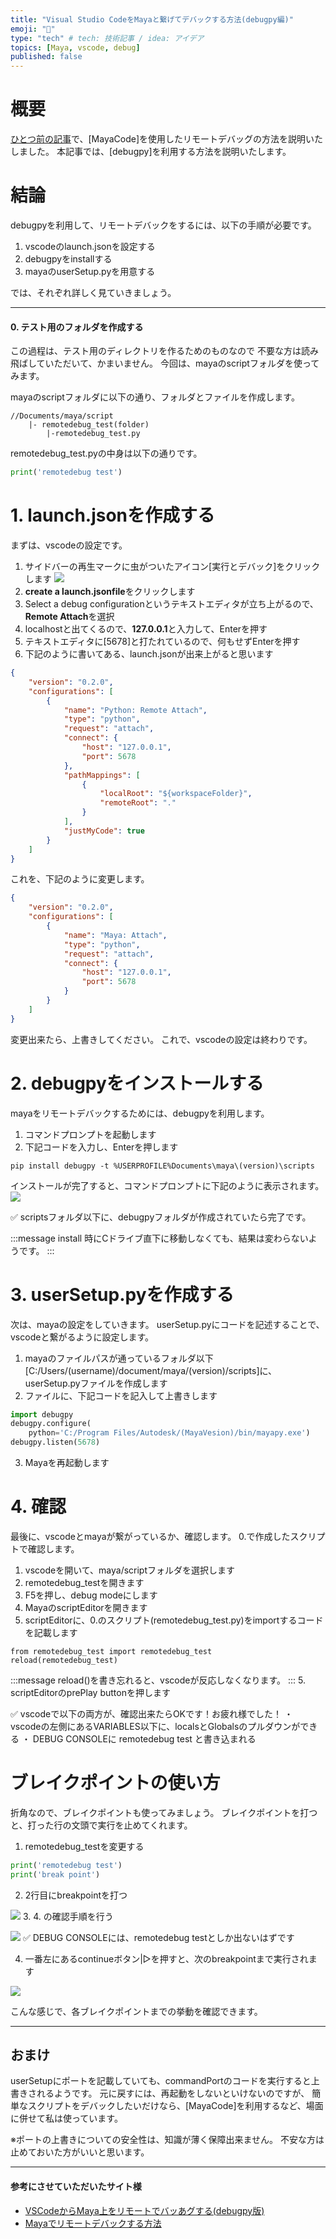 ```yaml
---
title: "Visual Studio CodeをMayaと繋げてデバックする方法(debugpy編)"
emoji: "🔰"
type: "tech" # tech: 技術記事 / idea: アイデア
topics: [Maya, vscode, debug] 
published: false
---
```


# 概要
[ひとつ前の記事](https://zenn.dev/gacha0923/articles/vscode-connect-to-maya)で、[MayaCode]を使用したリモートデバッグの方法を説明いたしました。
本記事では、[debugpy]を利用する方法を説明いたします。

# 結論
debugpyを利用して、リモートデバックをするには、以下の手順が必要です。
1. vscodeのlaunch.jsonを設定する
2. debugpyをinstallする
3. mayaのuserSetup.pyを用意する

では、それぞれ詳しく見ていきましょう。

-----
#### 0. テスト用のフォルダを作成する
この過程は、テスト用のディレクトリを作るためのものなので
不要な方は読み飛ばしていただいて、かまいません。
今回は、mayaのscriptフォルダを使ってみます。

mayaのscriptフォルダに以下の通り、フォルダとファイルを作成します。
```
//Documents/maya/script
    |- remotedebug_test(folder)
        |-remotedebug_test.py
```
remotedebug_test.pyの中身は以下の通りです。
```py:remotedebug_test.py
print('remotedebug test')
```

# 1. launch.jsonを作成する
まずは、vscodeの設定です。

1. サイドバーの再生マークに虫がついたアイコン[実行とデバック]をクリックします
![](/images/vscode-connect-to-maya/excute_and_debug.png)
2. **create a launch.jsonfile**をクリックします
3. Select a debug configurationというテキストエディタが立ち上がるので、**Remote Attach**を選択
4. localhostと出てくるので、**127.0.0.1**と入力して、Enterを押す
5. テキストエディタに[5678]と打たれているので、何もせずEnterを押す
6. 下記のように書いてある、launch.jsonが出来上がると思います

```js:launch.json
{
    "version": "0.2.0",
    "configurations": [
        {
            "name": "Python: Remote Attach",
            "type": "python",
            "request": "attach",
            "connect": {
                "host": "127.0.0.1",
                "port": 5678
            },
            "pathMappings": [
                {
                    "localRoot": "${workspaceFolder}",
                    "remoteRoot": "."
                }
            ],
            "justMyCode": true
        }
    ]
}
```
これを、下記のように変更します。
```js:launch.json
{
    "version": "0.2.0",
    "configurations": [
        {
            "name": "Maya: Attach",
            "type": "python",
            "request": "attach",
            "connect": {
                "host": "127.0.0.1",
                "port": 5678
            }
        }
    ]
}
```
変更出来たら、上書きしてください。
これで、vscodeの設定は終わりです。

# 2. debugpyをインストールする
mayaをリモートデバックするためには、debugpyを利用します。

1. コマンドプロンプトを起動します
2. 下記コードを入力し、Enterを押します
```:コマンドプロンプト
pip install debugpy -t %USERPROFILE%Documents\maya\(version)\scripts
```
インストールが完了すると、コマンドプロンプトに下記のように表示されます。
![](/images/vscode-connect-to-maya/success_debugpy.png)

✅ scriptsフォルダ以下に、debugpyフォルダが作成されていたら完了です。

:::message
install 時にCドライブ直下に移動しなくても、結果は変わらないようです。
:::

# 3. userSetup.pyを作成する
次は、mayaの設定をしていきます。
userSetup.pyにコードを記述することで、vscodeと繋がるように設定します。

1. mayaのファイルパスが通っているフォルダ以下[C:/Users/(username)/document/maya/(version)/scripts]に、userSetup.pyファイルを作成します
2. ファイルに、下記コードを記入して上書きします
```py:userSetup.py
import debugpy
debugpy.configure(
    python='C:/Program Files/Autodesk/(MayaVesion)/bin/mayapy.exe')
debugpy.listen(5678)
```
3. Mayaを再起動します

# 4. 確認
最後に、vscodeとmayaが繋がっているか、確認します。
0.で作成したスクリプトで確認します。

1. vscodeを開いて、maya/scriptフォルダを選択します
2. remotedebug_testを開きます
3. F5を押し、debug modeにします
3. MayaのscriptEditorを開きます
4. scriptEditorに、0.のスクリプト(remotedebug_test.py)をimportするコードを記載します
```
from remotedebug_test import remotedebug_test
reload(remotedebug_test)
```
:::message
reload()を書き忘れると、vscodeが反応しなくなります。
:::
5. scriptEditorのprePlay buttonを押します


✅ vscodeで以下の両方が、確認出来たらOKです！お疲れ様でした！
・ vscodeの左側にあるVARIABLES以下に、localsとGlobalsのプルダウンができる
・ DEBUG CONSOLEに remotedebug test と書き込まれる


# ブレイクポイントの使い方
折角なので、ブレイクポイントも使ってみましょう。
ブレイクポイントを打つと、打った行の文頭で実行を止めてくれます。

1. remotedebug_testを変更する
```py:remotedebug_test.py
print('remotedebug test')
print('break point')
```
2. 2行目にbreakpointを打つ

![](/images/vscode-connect-to-maya_debugpy/remotedebug_test.png)
3. 4. の確認手順を行う

![](/images/vscode-connect-to-maya_debugpy/debug_console1.png)
✅ DEBUG CONSOLEには、remotedebug testとしか出ないはずです

4. 一番左にあるcontinueボタン|▷を押すと、次のbreakpointまで実行されます

![](/images/vscode-connect-to-maya_debugpy/debug_console2.png)

こんな感じで、各ブレイクポイントまでの挙動を確認できます。


-----
## おまけ
userSetupにポートを記載していても、commandPortのコードを実行すると上書きされるようです。
元に戻すには、再起動をしないといけないのですが、
簡単なスクリプトをデバックしたいだけなら、[MayaCode]を利用するなど、場面に併せて私は使っています。

※ポートの上書きについての安全性は、知識が薄く保障出来ません。
不安な方は止めておいた方がいいと思います。

-----
#### 参考にさせていただいたサイト様
- [VSCodeからMaya上をリモートでバッあグする(debugpy版)](https://qiita.com/Tack2/items/bf866950dc1f4d6e1c14)
- [Mayaでリモートデバックする方法](https://unpyside.com/blog/2022/12/09/mayapythonadventcalendar2022day9/)

[^1]: ptvsdモジュールを使う方法もありますが、どうやら今後は非推奨のようです。
[microsoft/ptvsd](https://github.com/microsoft/ptvsd)
[Debugging in Maya with debugpy and VSCode](https://www.aleksandarkocic.com/2020/12/25/debugging-in-maya-with-debugpy-and-vscode/)
